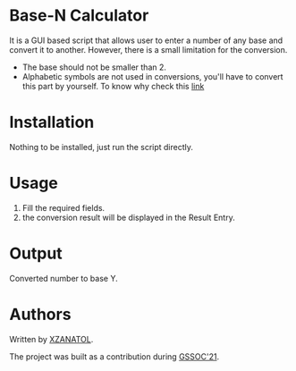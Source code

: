 # Base-N Calculator

It is a GUI based script that allows user to enter a number of any base and convert it to another. However, there is a small limitation for the conversion.

* The base should not be smaller than 2.
* Alphabetic symbols are not used in conversions, you'll have to convert this part by yourself. To know why check this [link](https://www.mathsisfun.com/numbers/bases.html)

# Installation

Nothing to be installed, just run the script directly.

# Usage

1) Fill the required fields.
2) the conversion result will be displayed in the Result Entry.

# Output

Converted number to base Y.

# Authors

Written by [XZANATOL](https://www.github.com/XZANATOL).

The project was built as a contribution during [GSSOC'21](https://gssoc.girlscript.tech/).